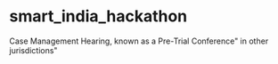 # smart_india_hackathon
Case Management Hearing, known as a Pre-Trial Conference" in other jurisdictions"
